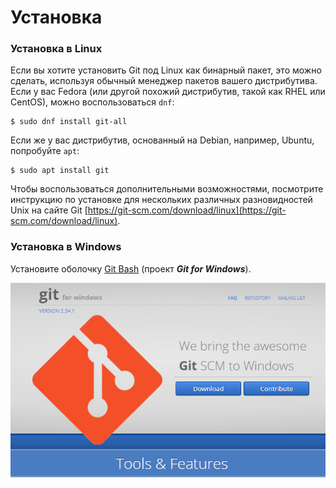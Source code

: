 # Установка

### Установка в Linux

Если вы хотите установить Git под Linux как бинарный пакет, это можно сделать, используя обычный менеджер пакетов вашего дистрибутива. Если у вас Fedora (или другой похожий дистрибутив, такой как RHEL или CentOS), можно воспользоваться `dnf`:

```editorconfig
$ sudo dnf install git-all
```

Если же у вас дистрибутив, основанный на Debian, например, Ubuntu, попробуйте `apt`:

```
$ sudo apt install git
```

Чтобы воспользоваться дополнительными возможностями, посмотрите инструкцию по установке для нескольких различных разновидностей Unix на сайте Git [https://git-scm.com/download/linux](https://git-scm.com/download/linux).

### Установка в Windows

Установите оболочку [Git Bash](https://gitforwindows.org) (проект _**Git for Windows**_).

![GitBash](.gitbook/assets/img-09-gitbash.png)
